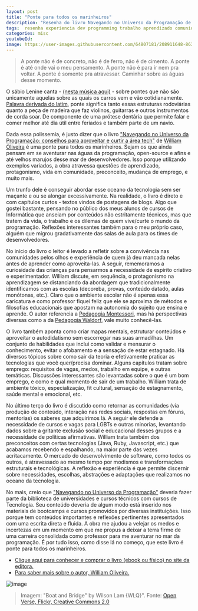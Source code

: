 ```yaml
---
layout: post
title: "Ponte para todos os marinheiros"
description: "Resenha do livro Navegando no Universo da Programação de William Oliveira"
tags:  resenha experiencia dev programming trabalho aprendizado comunidade 
categories: misc
youtubeId:
image: https://user-images.githubusercontent.com/64807181/208911648-863e9921-7d7f-41ad-9945-a00a97c38f2c.png
---
```


> A ponte não é de concreto, não é de ferro, não é de cimento.
> A ponte é até onde vai o meu pensamento.
> A ponte não é para ir nem pra voltar.
> A ponte é somente pra atravessar.
> Caminhar sobre as águas desse momento.

O sábio Lenine canta - [(nesta música aqui)](https://www.youtube.com/watch?v=MAN70wd5npE) - sobre pontes que não são unicamente aquelas sobre as quais os carros vem e vão cotidianamente. [Palavra derivada do latim](https://dicionario.priberam.org/ponte), ponte significa tanto essas estruturas rodoviárias quanto a peça de madeira que faz violinos, guitarras e outros instrumentos de corda soar. De componente de uma prótese dentária que permite falar e comer melhor até dia útil entre feriados e também parte de um navio.

Dada essa polissemia, é justo dizer que o livro ["Navegando no Universo da Programação: conselhos para aproveitar e curtir a área tech"](https://www.casadocodigo.com.br/products/livro-navegando-universo) de [William Oliveira](https://woliveiras.com.br/sobre) é uma ponte para todos os marinheiros. Sejam os que ainda pensam em se aventurar nas águas da programação, open-source e afins e até velhos marujos desse mar de desenvolvedores. Isso porque utilizando exemplos variados, a obra atravessa questões de aprendizado, protagonismo, vida em comunidade, preconceito, mudança de emprego, e muito mais.

Um trunfo dele é conseguir abordar esse oceano da tecnologia sem ser maçante e ou se alongar excessivamente. Na realidade, o livro é direto e com capítulos curtos - textos vindos de postagens de blogs. Algo que gostei bastante, pensando no público dos meus alunos de cursos de Informática que anseiam por conteúdos não estritamente técnicos, mas que tratem da vida, o trabalho e os dilemas de quem vive/curte o mundo da programação. Reflexões interessantes também para o meu próprio caso, alguém que migrou gradativamente das salas de aula para os times de desenvolvedores.

No início do livro o leitor é levado a refletir sobre a convivência nas comunidades pelos olhos e experiência de quem já deu mancada nelas antes de aprender como aproveita-las. A seguir, rememoramos a curiosidade das crianças para pensarmos a necessidade de espírito criativo e experimentador. William discute, em sequência, o protagonismo na aprendizagem se distanciando da abordagem que tradicionalmente identificamos com as escolas (decoreba, provas, conteúdo datado, aulas monótonas, etc.). Claro que o ambiente escolar não é apenas essa caricatura e como professor fiquei feliz que ele se aproxima de métodos e filosofias educacionais que apostam na autonomia do sujeito que ensina e aprende. O autor referencia a [Pedagogia Montessori](https://montestory.pt/pedagogia), mas há perspectivas diversas como a da [Pedagogia Waldorf](https://www.greenme.com.br/viver/especial-criancas/60084-pedagogia-waldorf-10-principios-da-filosofia-da-educacao-de-rudolf-steiner/), vale muito conhecê-las.

O livro também aponta como criar mapas mentais, estruturar conteúdos e aproveitar o autodidatismo sem escorregar nas suas armadilhas. Um conjunto de habilidades que inclui como validar e mensurar o conhecimento, evitar o afobamento e a sensação de estar estagnado. Há diversos tópicos sobre como sair da teoria e efetivamente praticar as tecnologias que você quer/precisa dominar. Alguns capítulos tratam sobre emprego: requisitos de vagas, medos, trabalho em equipe, e outras temáticas. Discussões interessantes são levantadas sobre o que é um bom emprego, e como e qual momento de sair de um trabalho. William trata de ambiente tóxico, especialização, fit cultural, sensação de estagnamento, saúde mental e emocional, etc.

No último terço do livro é discutido como retornar as comunidades (via produção de conteúdo, interação nas redes sociais, respostas em fóruns, mentorias) os saberes que adquirimos lá. A seguir ele defende a necessidade de cursos e vagas para LGBTs e outras minorias, levantando dados sobre a gritante exclusão social e educacional desses grupos e a necessidade de políticas afirmativas. William trata também dos preconceitos com certas tecnologias (Java, Ruby, Javascript, etc.) que acabamos recebendo e espalhando, na maior parte das vezes acritacamente. O mercado do desenvolvimento de software, como todos os outros, é atravessado ao mesmo tempo por modismos e transformações estruturais e tecnológicas. A reflexão e experiência é que permite discernir sobre necessidades, escolhas, abstrações e adaptações que realizamos no oceano da tecnologia.

No mais, creio que ["Navegando no Universo da Programação"](https://www.casadocodigo.com.br/products/livro-navegando-universo) deveria fazer parte da biblioteca de universidades e cursos técnicos com cursos de Tecnologia. Seu conteúdo deveria de algum modo está inserido nos materiais de bootcamps e cursos promovidos por diversas instituições. Isso porque tem conteúdos importantes e reflexões pertinentes apresentados com uma escrita direta e fluida. A obra me ajudou a velejar os medos e incertezas em um momento em que me propus a deixar a terra firme de uma carreira consolidada como professor para me aventurar no mar da programação. É por tudo isso, como disse lá no começo, que este livro é ponte para todos os marinheiros.

- [Clique aqui para conhecer e comprar o livro (ebook ou físico) no site da editora.](https://www.casadocodigo.com.br/products/livro-navegando-universo)
- [Para saber mais sobre o autor, William Oliveira.](https://woliveiras.com.br/sobre)

![image](https://user-images.githubusercontent.com/64807181/208911648-863e9921-7d7f-41ad-9945-a00a97c38f2c.png)
>Imagem: "Boat and Bridge" by Wilson Lam {WLQ}". Fonte: [Open Verse, Flickr, Creative Commons 2.0](https://www.flickr.com/photos/15721381@N00/17257095844)
